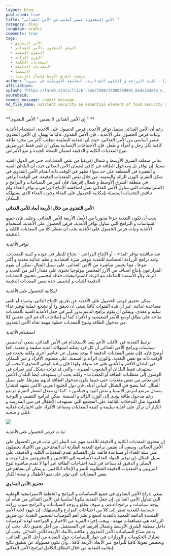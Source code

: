 ```yaml
---
layout: blog
published: true
title: "الأمن التغذوي: عنصر أساسي من الأمن الغذائي "
category: blog
language: arabic
comments: true
tags: 
  - الأمن التغذوي
  - الوعي التغذوي ،الأمن الغذائي
  - التقزم السمنة
  - الوزن الزائد
  - المغذيات الكلية
  - المغذيات الدقيقة
  - الانيميا
  - منطقة الشرق الأوسط وشمال إفريقيا
author: "نهلة حولا ( عميدة كلية الزراعة والعلوم الغذائية)، راشيل بان ( مديرة برنامج الأمن الغذائي) وسيبل اللبان  ( مساعد باحث أول) – كلية الزراعة و العلوم الغذائية، الجامعة الأمريكية في بيروت"
affiliation: 
splash: "https://farm8.staticflickr.com/7588/17080589881_6eda254a4e_n.jpg"
youtubeid: 
commit_message: commit message
md_file_name: nutrient security an essential element of food security arabic
---
```

**إن الأمن الغذائي لا يضمن " الأمن التغذوي " **

رغم أن الأمن الغذائي يشمل توافر الأغذية، فرص الحصول على الأغذية، استخدام الأغذية وثبات فرص الحصول على الأغذية ، فإن الأمن التغذوي غالبا ما يهمل.  إن الأمن التغذوي عنصر أساسي من الأمن الغذائي، حيث أن التغذية السليمة تتطلب أكثر من مجرد طاقة كافية لكل رجل و امرأة و طفل، فإن الاحتياجات الإنسانية يمكن أن تلبى فقط عن طريق تنوع المغذيات الكلية و الدقيقة لضمان الصحة الجيدة و منع الأمراض. 

تعاني منطقة الشرق الأوسط و شمال إفريقيا من  نقص المغذيات، حتى في الدول الغنية نسبيا.  إن توافر بل ومدخول الطاقة غير كافي لضمان الأمن الغذائي حيث أن البلدان الغنية و الفقيرة في المنطقة على حد سواء تظهر في  الوقت ذاته انعدام الأمن التغذوي في شكل التقزم، الوزن الزائد والسمنة، من خلال نقص المغذيات الدقيقة.  في الوقت الراهن في منطقة الشرق الأوسط و شمال إفريقيا، فإن كثير من السياسات و البرامج و الاستراتيجيات التي تتناول الأمن الغذائي تميل لمناقشة الإنتاج الزراعي و توافر الغذاء ولم تناقش التحديات المتصلة بإمكانية الحصول على الغذاء وجودة الغذاء الذي يستهلكه السكان. 

**الأمن التغذوي من خلال الأربعة أبعاد للأمن الغذائي** 

يجب أن تكون التغذية  جزءا محوريا من الأبعاد الأربعة للأمن الغذائي. وعليه، فإن جميع السياسات و البرامج التي تتناول توافر الأغذية، فرص الحصول على الأغذية، استخدام الأغذية وثبات فرص الحصول على الأغذية يجب أن تغطي  كلا من المغذيات الكلية و الدقيقة. 

_توافر الأغذية_ 

عند مناقشة توافر الغذاء – أو الإنتاج الزراعي – نحتاج للنظر في جودة  و كمية المغذيات.  وتَعد برامج الزراعة الحساسة للتغذية  بتوفير ميزة اقتصادية و نظم غذائية مغذية و أكثر تنوعا ، مما يحسن مباشرة من الأمن الغذائي. على سبيل المثال، يمكن أن يقوم المزارعون بإنتاج أصناف من  الأرز  المحصن بيولوجيا تحتوى على مقدار أكبر من الحديد و الزنك و/أو الأسمدة المكملة مع الزنك كاستراتيجيات فعالة لتحسين محتوى المغذيات الدقيقة للنبات و لتخفيف حدة نقص المغذيات الدقيقة. 

_إمكانية الحصول على الأغذية_ 

يمكن تحقيق فرص الحصول على الأغذية عن طريق الإنتاج الذاتي، وشراء أو تلقي مساعدة غذائية. غير أن هذه القنوات كافةً ينبغي  أن تحقق و/ أو تشجع عملية توفير غذاء سليم و مغذي.  ويمكن أن تقوم برامج الدعم  بدور كبير في جعل الأغذية الغنية بالمغذيات متاحة على نطاق أوسع  للأسر المعيشية و الأفراد كما أن إصلاحات الدعم التي تحسن كلا من مدخول الطاقة وتنوع المغذيات خطوة مهمة تجاه الأمن التغذوي.


_استخدام الأغذية_ 

ترتبط التغذية في الأغلب الأعم ببُعد الاستخدام  في الأمن الغذائي.  ينبغي أن تضمن سياسات وبرامج الأمن الغذائي  أن كل فرد يمكنه استهلاك أغذية سليمة و مغذية.  كما أوضح فان، فإن نقص المغذيات الدقيقة لا يوجد بمعزل عن عناصر أخرى ولكنه يحدث في الوقت ذاته  مع  نقص التغذية، والوزن الزائد و السمنة، على مستوى الأفراد و عبر السكان في البلدان الأفقر و الأغنى على حد سواء.  ولهذا فإن زيادة الوعي التغذوي لا يجب أن يستهدف فقط البلدان أو الشعوب الفقيرة – والتي قد تواجه بشكل كبير ثغرات في الوصول إلى متطلبات الطاقة أو المغذيات – ولكنه يجب أن يستهدف أيضا البلدان الأغنى التي تعاني من نفض مغذيات حتى حينما يكون مدخول الطاقة لديهم مفرطا.  على سبيل المثال، كما يتضح في الشكل البياني أدناه، فإن دول الخليج العربي الأغنى تشهد انتشارا بمعدل مرتفع لمرض الانيميا و نقص اليود و فيتامين د.  كما أن معدل انتشار التقزم مرتفع رغم مدخول طاقة يؤدي إلى الوزن الزائد و السمنة.  يمكن لبرامج التثقيف و التوعية التغذوية مثل التدخلات القائمة على المجتمع التي تستهدف الأطفال في سن المدرسة و الكبار أن تركز على أغذية سليمة و كثيفة المغذيات وتساعد الأفراد على اختيارات غذائية مُثلى و صحية.


![](https://farm8.staticflickr.com/7612/16461204933_5cdc81e042_z.jpg)



_ثبا ت فرص الحصول على الأغذية_

إن محتوى المغذيات الكلية و الدقيقة للأغذية  مهم عند النظر إلى ثبات فرص الحصول على الأمن الغذائي.  وينبغي أن تضمن برامج التغذية الطارئة أن المحتاجين من الأفراد يحصلون على سلة الغذاء أو مساعدة  قائمة على القسائم تقدم  المغذيات الكلية و الدقيقة.  على سبيل المثال، إن توفير المواد الغذائية الأساسية  إلى اللاجئين و المحرومين مثل الزيت و السكر   و الدقيق  قد يساعد في تلبية احتياجات الطاقة غير أنها لا تقدم مباشرة  تنوع  البروتين و المغذيات الدقيقة المطلوبة  للنمو  و الإعالة الكافيين، و يمكن أن يساهم في نقص المغذيات  التي تؤثر على نمو الأطفال و صحة الكبار.  

**تحقيق الأمن التغذوي**

ينبغي  إدراج الأمن التغذوي في جميع السياسات و البرامج و الخطط الاستراتيجية  الوطنية التي تتناول الأمن الغذائي.  إن جعل التغذية مكونا أساسيا في الأمن الغذائي من شأنه أن يوجه سياسات و برامج الدعم، و سوف يطلع و يوجه السياسات و البرامج صوب زراعة حساسة للتغذية  تنظر إلى كلا من احتياجات المزارع  والمستهلك.  إن جهود لجنة الأمم المتحدة الدائمة المعنية بالتغذية  لجمع و نشر أهم التوصيات لتحسين التغذية عن طريق الزراعة  هي مساهمات  مهمة ، ويجب  إجراء المزيد من الاختبار و المراجعة لهذه التوصيات  داخل منطقة الشرق الأوسط وشمال إفريقيا في المستقبل.  من أجل تحقيق ذلك،  يجب أن يدعم صناع السياسات الأمن التغذوي و علاقته  بالأبعاد الأربعة للأمن الغذائي.  يجب أن تشارك الحكومات و الوزارات  في حوار السياسات حول التغذية من أجل الأمن الغذائي، وتخصص تمويلا كافيا للبرامج عبر الأبعاد الأربعة كافةً ، وأن  تكون مسؤولة عن تحقيق نتائج إيجابية للتغذية من خلال النطاق الكامل لبرامج الأمن الغذائي.